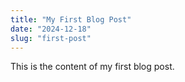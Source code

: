 ```yaml
---
title: "My First Blog Post"
date: "2024-12-18"
slug: "first-post"
---
```


This is the content of my first blog post.
